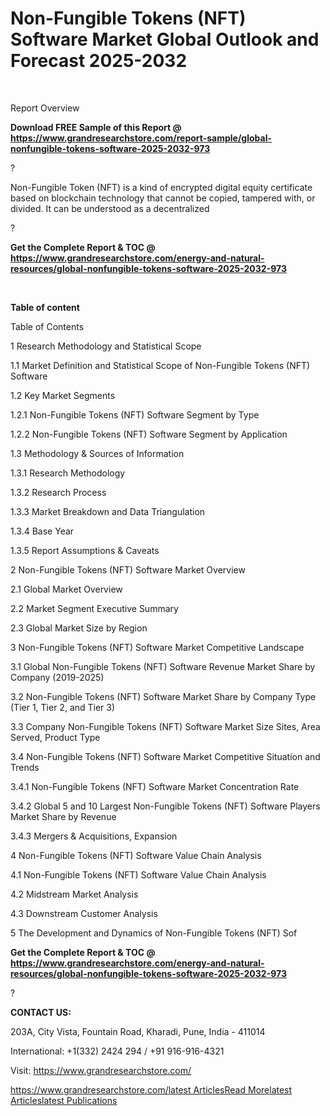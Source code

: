 <h1>Non-Fungible Tokens (NFT) Software Market Global Outlook and Forecast 2025-2032</h1><br/><p>Report Overview</p>
 
 
 
 <div><b>Download FREE Sample of this Report @ <a href="https://www.grandresearchstore.com/report-sample/global-nonfungible-tokens-software-2025-2032-973">https://www.grandresearchstore.com/report-sample/global-nonfungible-tokens-software-2025-2032-973</a></b></div>
 
 
 
 <p>? </p>
 
 
 
 <p>Non-Fungible Token (NFT) is a kind of encrypted digital equity certificate based on blockchain technology that cannot be copied, tampered with, or divided. It can be understood as a decentralized</p>
 
 
 
 <p>? </p>
 
 
 
 <div><b>Get the Complete Report & TOC @ <a href="https://www.grandresearchstore.com/energy-and-natural-resources/global-nonfungible-tokens-software-2025-2032-973">https://www.grandresearchstore.com/energy-and-natural-resources/global-nonfungible-tokens-software-2025-2032-973</a></b></div>
 
 
 
 <p><br />
 
 <b>Table of content</b></p>
 
 
 
 <p>Table of Contents<br />
 
 1 Research Methodology and Statistical Scope<br />
 
 1.1 Market Definition and Statistical Scope of Non-Fungible Tokens (NFT) Software<br />
 
 1.2 Key Market Segments<br />
 
 1.2.1 Non-Fungible Tokens (NFT) Software Segment by Type<br />
 
 1.2.2 Non-Fungible Tokens (NFT) Software Segment by Application<br />
 
 1.3 Methodology & Sources of Information<br />
 
 1.3.1 Research Methodology<br />
 
 1.3.2 Research Process<br />
 
 1.3.3 Market Breakdown and Data Triangulation<br />
 
 1.3.4 Base Year<br />
 
 1.3.5 Report Assumptions & Caveats<br />
 
 2 Non-Fungible Tokens (NFT) Software Market Overview<br />
 
 2.1 Global Market Overview<br />
 
 2.2 Market Segment Executive Summary<br />
 
 2.3 Global Market Size by Region<br />
 
 3 Non-Fungible Tokens (NFT) Software Market Competitive Landscape<br />
 
 3.1 Global Non-Fungible Tokens (NFT) Software Revenue Market Share by Company (2019-2025)<br />
 
 3.2 Non-Fungible Tokens (NFT) Software Market Share by Company Type (Tier 1, Tier 2, and Tier 3)<br />
 
 3.3 Company Non-Fungible Tokens (NFT) Software Market Size Sites, Area Served, Product Type<br />
 
 3.4 Non-Fungible Tokens (NFT) Software Market Competitive Situation and Trends<br />
 
 3.4.1 Non-Fungible Tokens (NFT) Software Market Concentration Rate<br />
 
 3.4.2 Global 5 and 10 Largest Non-Fungible Tokens (NFT) Software Players Market Share by Revenue<br />
 
 3.4.3 Mergers & Acquisitions, Expansion<br />
 
 4 Non-Fungible Tokens (NFT) Software Value Chain Analysis<br />
 
 4.1 Non-Fungible Tokens (NFT) Software Value Chain Analysis<br />
 
 4.2 Midstream Market Analysis<br />
 
 4.3 Downstream Customer Analysis<br />
 
 5 The Development and Dynamics of Non-Fungible Tokens (NFT) Sof</p>
 
 
 
 <div><b>Get the Complete Report & TOC @ <a href="https://www.grandresearchstore.com/energy-and-natural-resources/global-nonfungible-tokens-software-2025-2032-973">https://www.grandresearchstore.com/energy-and-natural-resources/global-nonfungible-tokens-software-2025-2032-973</a></b></div>
 
 
 
 <p>? </p>
 
 
 
 <p><b>CONTACT US:</b><br />
 
 203A, City Vista, Fountain Road, Kharadi, Pune, India - 411014<br />
 
 International: +1(332) 2424 294 / +91 916-916-4321<br />
 
 Visit: <a href="https://www.grandresearchstore.com/">https://www.grandresearchstore.com/</a><br />
 
 <a href="https://gyeongbokgung.com">https://www.grandresearchstore.com/</a><a href="https://hallyeomaritime.com">latest Articles</a><a href="https://jingwansa.com">Read More</a><a href="https://nguoiviet.jp/">latest Articles</a><a href="https://www.intelmarketresearch.com/">latest Publications</a></p>